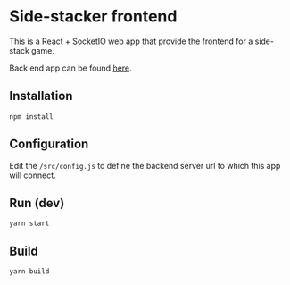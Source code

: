 # Side-stacker frontend

This is a React + SocketIO web app that provide the frontend for a side-stack game.

Back end app can be found [here](https://github.com/ehupin/side-stacker-backend).

## Installation
```shell
npm install
```

## Configuration
Edit the `/src/config.js` to define the backend server url to which this app will connect.


## Run (dev)
```shell
yarn start
```

## Build
```shell
yarn build
```
